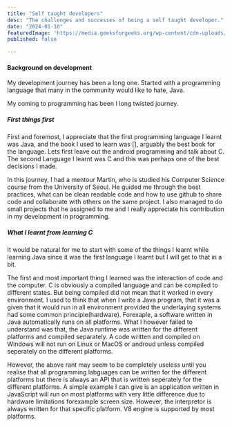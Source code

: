 ```yaml
---
title: "Self taught developers"
desc: "The challenges and successes of being a self taught developer."
date: "2024-01-10"
featuredImage: 'https://media.geeksforgeeks.org/wp-content/cdn-uploads/20200619211856/7-Best-Learning-Methods-for-Self-Taught-Developers.png'
published: false

---
```


#### Background on development

My development journey has been a long one. Started with a programming language that many in the community would like to hate, Java.

My coming to programming has been I long twisted journey.

##### First things first

First and foremost, I appreciate that the first programming language I learnt was Java, and the book I used to learn was [], arguably the best book for the language. Lets first leave out the android programming and talk about C. The second Language I learnt was C and this was perhaps one of the best decisions I made.

In this journey, I had a mentour Martin, who is studied his Computer Science course from the University of Seoul. He guided me through the best practices, what can be clean readable code and how to use github to share code and collaborate with others on the same project. I also managed to do small projects that he assigned to me and I really appreciate his contribution in my development in programming.

##### What I learnt from learning C

It would be natural for me to start with some of the things I learnt while learning Java since it was the first language I learnt but I will get to that in a bit.

The first and most important thing I learned was the interaction of code and the computer. C is obviously a compiled language and can be compiled to different states. But being compiled did not mean that it worked in every environment. I used to think that when I write a Java program, that it was a given that it would run in all environment provided the underlaying systems had some common principle(hardware). Forexaple, a software written in Java automatically runs on all platforms. What I however failed to understand was that, the Java runtime was written for the different platforms and compiled separately. A code written and compiled on Windows will not run on Linux or MacOS or androud unless compiled seperately on the different platforms.

However, the above rant may seem to be completely useless until you realise that all programming labguages can be written for the different platforms but there is always an API that is written seperately for the different platforms. A simple example I can give is an application written in JavaScript will run on most platforms with very little difference due to hardware limitations forexample screen size. However, the interpretor is always written for that specific platform. V8 engine is supported by most platforms.


